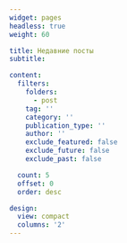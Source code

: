 ```yaml
---
widget: pages
headless: true
weight: 60

title: Недавние посты
subtitle:

content:
  filters:
    folders:
      - post
    tag: ''
    category: ''
    publication_type: ''
    author: ''
    exclude_featured: false
    exclude_future: false
    exclude_past: false

  count: 5
  offset: 0
  order: desc

design:
  view: compact
  columns: '2'
---
```

